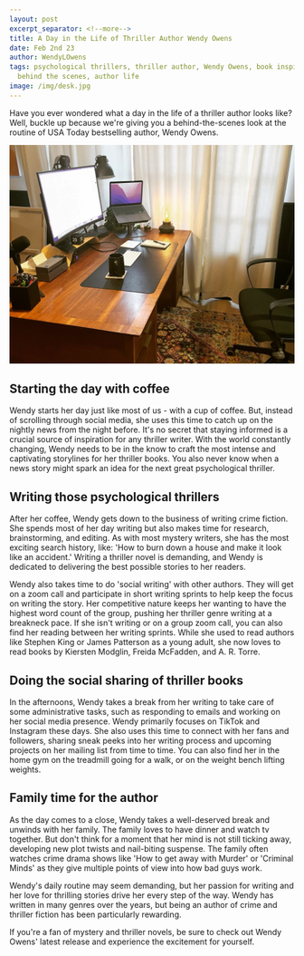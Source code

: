 ```yaml
---
layout: post
excerpt_separator: <!--more-->
title: A Day in the Life of Thriller Author Wendy Owens
date: Feb 2nd 23
author: WendyLOwens
tags: psychological thrillers, thriller author, Wendy Owens, book inspiration,
  behind the scenes, author life
image: /img/desk.jpg
---
```

Have you ever wondered what a day in the life of a thriller author looks like? Well, buckle up because we're giving you a behind-the-scenes look at the routine of USA Today bestselling author, Wendy Owens.



![](/img/desk.jpg)

<!--more-->

## Starting the day with coffee

Wendy starts her day just like most of us - with a cup of coffee. But, instead of scrolling through social media, she uses this time to catch up on the nightly news from the night before. It's no secret that staying informed is a crucial source of inspiration for any thriller writer. With the world constantly changing, Wendy needs to be in the know to craft the most intense and captivating storylines for her thriller books. You also never know when a news story might spark an idea for the next great psychological thriller.

## Writing those psychological thrillers

After her coffee, Wendy gets down to the business of writing crime fiction. She spends most of her day writing but also makes time for research, brainstorming, and editing. As with most mystery writers, she has the most exciting search history, like: 'How to burn down a house and make it look like an accident.' Writing a thriller novel is demanding, and Wendy is dedicated to delivering the best possible stories to her readers.

Wendy also takes time to do 'social writing' with other authors. They will get on a zoom call and participate in short writing sprints to help keep the focus on writing the story. Her competitive nature keeps her wanting to have the highest word count of the group, pushing her thriller genre writing at a breakneck pace. If she isn't writing or on a group zoom call, you can also find her reading between her writing sprints. While she used to read authors like Stephen King or James Patterson as a young adult, she now loves to read books by Kiersten Modglin, Freida McFadden, and A. R. Torre.

## Doing the social sharing of thriller books

In the afternoons, Wendy takes a break from her writing to take care of some administrative tasks, such as responding to emails and working on her social media presence. Wendy primarily focuses on TikTok and Instagram these days. She also uses this time to connect with her fans and followers, sharing sneak peeks into her writing process and upcoming projects on her mailing list from time to time. You can also find her in the home gym on the treadmill going for a walk, or on the weight bench lifting weights.

## Family time for the author

As the day comes to a close, Wendy takes a well-deserved break and unwinds with her family. The family loves to have dinner and watch tv together. But don't think for a moment that her mind is not still ticking away, developing new plot twists and nail-biting suspense. The family often watches crime drama shows like 'How to get away with Murder' or 'Criminal Minds' as they give multiple points of view into how bad guys work.

Wendy's daily routine may seem demanding, but her passion for writing and her love for thrilling stories drive her every step of the way. Wendy has written in many genres over the years, but being an author of crime and thriller fiction has been particularly rewarding.

If you're a fan of mystery and thriller novels, be sure to check out Wendy Owens' latest release and experience the excitement for yourself.